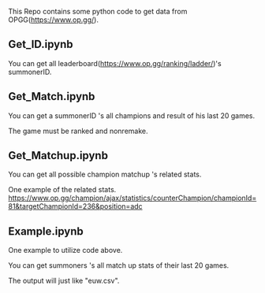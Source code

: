 This Repo contains some python code to get data from OPGG(https://www.op.gg/).

## Get_ID.ipynb

You can get all leaderboard(https://www.op.gg/ranking/ladder/)'s summonerID.

## Get_Match.ipynb

You can get a summonerID 's all champions and result of his last 20 games. 

The game must be ranked and nonremake.

## Get_Matchup.ipynb

You can get all possible champion matchup 's related stats.

One example of the related stats.
https://www.op.gg/champion/ajax/statistics/counterChampion/championId=81&targetChampionId=236&position=adc

## Example.ipynb

One example to utilize code above.

You can get summoners 's all match up stats of their last 20 games.

The output will just like "euw.csv".
